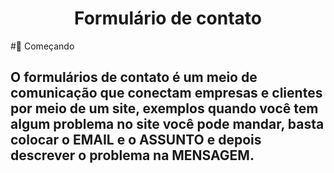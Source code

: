 <h1 align="center"> Formulário de contato </h1>
#🚀 Começando
<h2>O formulários de contato é um meio de comunicação que conectam empresas e clientes por meio de um site, exemplos quando você tem algum problema no site você pode mandar, basta colocar o EMAIL e o ASSUNTO e depois descrever o problema na MENSAGEM.</h2>